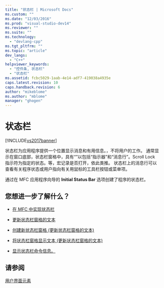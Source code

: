 ```yaml
---
title: "状态栏 | Microsoft Docs"
ms.custom: ""
ms.date: "12/03/2016"
ms.prod: "visual-studio-dev14"
ms.reviewer: ""
ms.suite: ""
ms.technology: 
  - "devlang-cpp"
ms.tgt_pltfrm: ""
ms.topic: "article"
dev_langs: 
  - "C++"
helpviewer_keywords: 
  - "控件条, 状态栏"
  - "状态栏"
ms.assetid: fcbc5029-1aab-4e14-adf7-419038a4935e
caps.latest.revision: 10
caps.handback.revision: 6
author: "mikeblome"
ms.author: "mblome"
manager: "ghogen"
---
```

# 状态栏
[!INCLUDE[vs2017banner](../assembler/inline/includes/vs2017banner.md)]

状态栏为应用程序提供一个位置显示消息和有用信息。，不将用户的工作。  通常显示在窗口底部，状态栏窗格中，具有“”以包括“指示器”和“消息行”。Scroll Lock 指示符为指定的状态。等，宏记录是否打开，依此类推。  状态栏上的消息行可以查看有关程序状态或用户指向有关用鼠标的工具栏按钮或菜单项。  
  
 通过在 MFC 应用程序向导的 **Initial Status Bar** 选项创建了程序的状态栏。  
  
## 您想进一步了解什么？  
  
-   [在 MFC 中实现状态栏](../mfc/status-bar-implementation-in-mfc.md)  
  
-   [更新状态栏窗格的文本](../mfc/updating-the-text-of-a-status-bar-pane.md)  
  
-   [创建新状态栏窗格 \(更新状态栏窗格的文本\)](../mfc/updating-the-text-of-a-status-bar-pane.md)  
  
-   [将状态栏窗格显示文本 \(更新状态栏窗格的文本\)](../mfc/updating-the-text-of-a-status-bar-pane.md)  
  
-   [显示状态栏命令信息。](../mfc/how-to-display-command-information-in-the-status-bar.md)  
  
## 请参阅  
 [用户界面元素](../mfc/user-interface-elements-mfc.md)